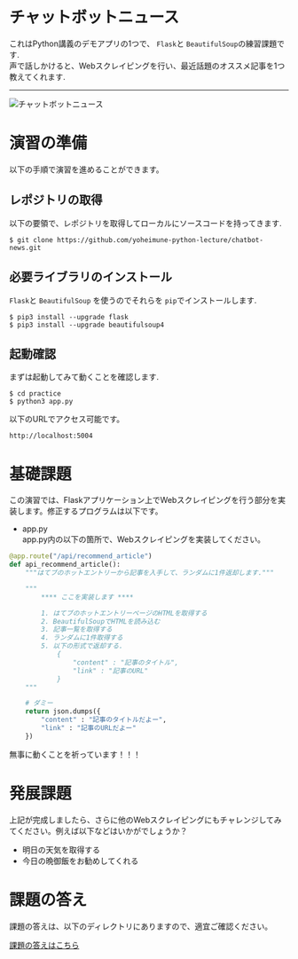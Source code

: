 # チャットボットニュース
これはPython講義のデモアプリの1つで、 `Flask`と `BeautifulSoup`の練習課題です.  
声で話しかけると、Webスクレイピングを行い、最近話題のオススメ記事を1つ教えてくれます.  
***
![チャットボットニュース](https://raw.githubusercontent.com/yoheimune-python-lecture/chatbot-news/image/resources/screenshot.png)

# 演習の準備
以下の手順で演習を進めることができます。
## レポジトリの取得
以下の要領で、レポジトリを取得してローカルにソースコードを持ってきます.
```
$ git clone https://github.com/yoheimune-python-lecture/chatbot-news.git
```
## 必要ライブラリのインストール
`Flask`と `BeautifulSoup` を使うのでそれらを `pip`でインストールします.
```
$ pip3 install --upgrade flask
$ pip3 install --upgrade beautifulsoup4
```
## 起動確認
まずは起動してみて動くことを確認します.
```
$ cd practice
$ python3 app.py
```
以下のURLでアクセス可能です。
```
http://localhost:5004
```

# 基礎課題
この演習では、Flaskアプリケーション上でWebスクレイピングを行う部分を実装します。修正するプログラムは以下です。  
- app.py  
app.py内の以下の箇所で、Webスクレイピングを実装してください。
```python
@app.route("/api/recommend_article")
def api_recommend_article():
    """はてブのホットエントリーから記事を入手して、ランダムに1件返却します."""

    """
        **** ここを実装します ****

        1. はてブのホットエントリーページのHTMLを取得する
        2. BeautifulSoupでHTMLを読み込む
        3. 記事一覧を取得する
        4. ランダムに1件取得する
        5. 以下の形式で返却する.
            {
                "content" : "記事のタイトル",
                "link" : "記事のURL"
            }
    """

    # ダミー
    return json.dumps({
        "content" : "記事のタイトルだよー",
        "link" : "記事のURLだよー"
    })
```
無事に動くことを祈っています！！！  

# 発展課題
上記が完成しましたら、さらに他のWebスクレイピングにもチャレンジしてみてください。例えば以下などはいかがでしょうか？
* 明日の天気を取得する  
* 今日の晩御飯をお勧めしてくれる  

# 課題の答え
課題の答えは、以下のディレクトリにありますので、適宜ご確認ください。  

[課題の答えはこちら](https://github.com/yoheimune-python-lecture/chatbot-news/tree/master/answer)  
